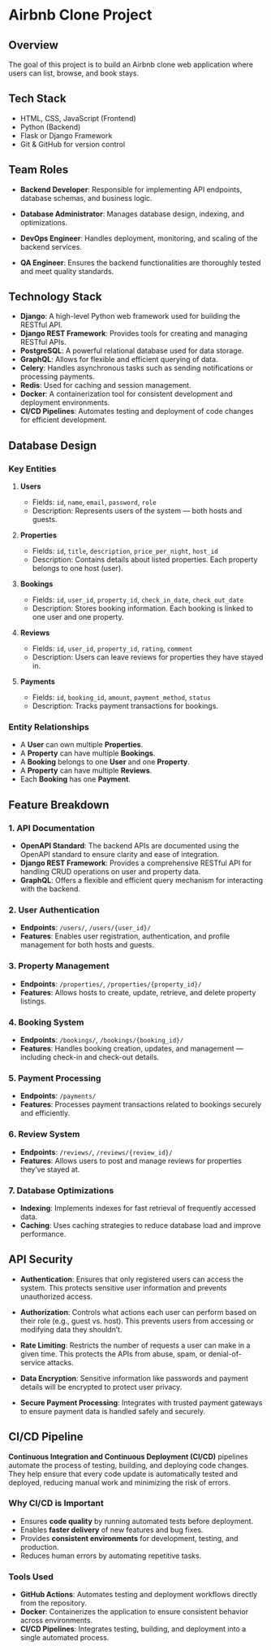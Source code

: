 # Airbnb Clone Project

## Overview
The goal of this project is to build an Airbnb clone web application where users can list, browse, and book stays.

## Tech Stack
- HTML, CSS, JavaScript (Frontend)
- Python (Backend)
- Flask or Django Framework
- Git & GitHub for version control
 

## Team Roles

- **Backend Developer**: Responsible for implementing API endpoints, database schemas, and business logic.

- **Database Administrator**: Manages database design, indexing, and optimizations.

- **DevOps Engineer**: Handles deployment, monitoring, and scaling of the backend services.

- **QA Engineer**: Ensures the backend functionalities are thoroughly tested and meet quality standards.


## Technology Stack

- **Django**: A high-level Python web framework used for building the RESTful API.
- **Django REST Framework**: Provides tools for creating and managing RESTful APIs.
- **PostgreSQL**: A powerful relational database used for data storage.
- **GraphQL**: Allows for flexible and efficient querying of data.
- **Celery**: Handles asynchronous tasks such as sending notifications or processing payments.
- **Redis**: Used for caching and session management.
- **Docker**: A containerization tool for consistent development and deployment environments.
- **CI/CD Pipelines**: Automates testing and deployment of code changes for efficient development.


## Database Design

### Key Entities

1. **Users**
   - Fields: `id`, `name`, `email`, `password`, `role`
   - Description: Represents users of the system — both hosts and guests.

2. **Properties**
   - Fields: `id`, `title`, `description`, `price_per_night`, `host_id`
   - Description: Contains details about listed properties. Each property belongs to one host (user).

3. **Bookings**
   - Fields: `id`, `user_id`, `property_id`, `check_in_date`, `check_out_date`
   - Description: Stores booking information. Each booking is linked to one user and one property.

4. **Reviews**
   - Fields: `id`, `user_id`, `property_id`, `rating`, `comment`
   - Description: Users can leave reviews for properties they have stayed in.

5. **Payments**
   - Fields: `id`, `booking_id`, `amount`, `payment_method`, `status`
   - Description: Tracks payment transactions for bookings.

### Entity Relationships
- A **User** can own multiple **Properties**.
- A **Property** can have multiple **Bookings**.
- A **Booking** belongs to one **User** and one **Property**.
- A **Property** can have multiple **Reviews**.
- Each **Booking** has one **Payment**.


## Feature Breakdown

### 1. API Documentation
- **OpenAPI Standard**: The backend APIs are documented using the OpenAPI standard to ensure clarity and ease of integration.  
- **Django REST Framework**: Provides a comprehensive RESTful API for handling CRUD operations on user and property data.  
- **GraphQL**: Offers a flexible and efficient query mechanism for interacting with the backend.

### 2. User Authentication
- **Endpoints**: `/users/`, `/users/{user_id}/`  
- **Features**: Enables user registration, authentication, and profile management for both hosts and guests.

### 3. Property Management
- **Endpoints**: `/properties/`, `/properties/{property_id}/`  
- **Features**: Allows hosts to create, update, retrieve, and delete property listings.

### 4. Booking System
- **Endpoints**: `/bookings/`, `/bookings/{booking_id}/`  
- **Features**: Handles booking creation, updates, and management — including check-in and check-out details.

### 5. Payment Processing
- **Endpoints**: `/payments/`  
- **Features**: Processes payment transactions related to bookings securely and efficiently.

### 6. Review System
- **Endpoints**: `/reviews/`, `/reviews/{review_id}/`  
- **Features**: Allows users to post and manage reviews for properties they’ve stayed at.

### 7. Database Optimizations
- **Indexing**: Implements indexes for fast retrieval of frequently accessed data.  
- **Caching**: Uses caching strategies to reduce database load and improve performance.


## API Security

- **Authentication**: Ensures that only registered users can access the system. This protects sensitive user information and prevents unauthorized access.

- **Authorization**: Controls what actions each user can perform based on their role (e.g., guest vs. host). This prevents users from accessing or modifying data they shouldn’t.

- **Rate Limiting**: Restricts the number of requests a user can make in a given time. This protects the APIs from abuse, spam, or denial-of-service attacks.

- **Data Encryption**: Sensitive information like passwords and payment details will be encrypted to protect user privacy.

- **Secure Payment Processing**: Integrates with trusted payment gateways to ensure payment data is handled safely and securely.

## CI/CD Pipeline

**Continuous Integration and Continuous Deployment (CI/CD)** pipelines automate the process of testing, building, and deploying code changes.  
They help ensure that every code update is automatically tested and deployed, reducing manual work and minimizing the risk of errors.

### Why CI/CD is Important
- Ensures **code quality** by running automated tests before deployment.  
- Enables **faster delivery** of new features and bug fixes.  
- Provides **consistent environments** for development, testing, and production.  
- Reduces human errors by automating repetitive tasks.

### Tools Used
- **GitHub Actions**: Automates testing and deployment workflows directly from the repository.  
- **Docker**: Containerizes the application to ensure consistent behavior across environments.  
- **CI/CD Pipelines**: Integrates testing, building, and deployment into a single automated process.










